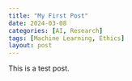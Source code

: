 ```yaml
---
title: "My First Post"
date: 2024-03-08
categories: [AI, Research]
tags: [Machine Learning, Ethics]
layout: post
---
```

This is a test post.
